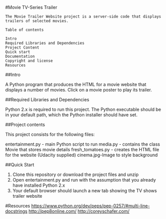 #Movie TV-Series Trailer


`The Movie Trailer Website project is a server-side code that displays trailers of selected movies.` 



```
Table of contents

Intro
Required Libraries and Dependencies
Project Content
Quick start
Documentation
Copyright and license
Resources

```

##Intro

A Python program that produces the HTML for a movie website that displays a number of movies. Click on a movie poster to play its trailer.

##Required Libraries and Dependencies

Python 2.x is required to run this project. The Python executable should be in your default path, which the
Python installer should have set.

##Project contents

This project consists for the following files:

entertainment.py - main Python script to run
media.py - contains the class Movie that stores movie details
fresh_tomatoes.py - creates the HTML file for the website (Udacity supplied)
cinema.jpg-Image to style background

##Quick Start
1. Clone this repository or download the project files and unzip 
2. Open entertainment.py and run with the assumption that you already have installed Python 2.x
3. Your default browser should launch a new tab showing the TV shows trailer website

#Resources
https://www.python.org/dev/peps/pep-0257/#multi-line-docstrings
http://pep8online.com/
http://coreyschafer.com/








